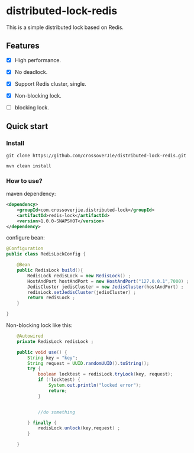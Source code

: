 # distributed-lock-redis

This is a simple distributed lock based on Redis.



## Features

- [x] High performance.
- [x] No deadlock.
- [x] Support Redis cluster, single.
- [x] Non-blocking lock.
- [ ] blocking lock.


## Quick start

### Install

```
git clone https://github.com/crossoverJie/distributed-lock-redis.git

mvn clean install
```

### How to use?

maven dependency:

```xml
<dependency>
    <groupId>com.crossoverjie.distributed-lock</groupId>
    <artifactId>redis-lock</artifactId>
    <version>1.0.0-SNAPSHOT</version>
</dependency>
```

configure bean:

```java
@Configuration
public class RedisLockConfig {

    @Bean
    public RedisLock build(){
        RedisLock redisLock = new RedisLock() ;
        HostAndPort hostAndPort = new HostAndPort("127.0.0.1",7000) ;
        JedisCluster jedisCluster = new JedisCluster(hostAndPort) ;
        redisLock.setJedisCluster(jedisCluster) ;
        return redisLock ;
    }

}

```

Non-blocking lock like this:

```java
    @Autowired
    private RedisLock redisLock ;

    public void use() {
        String key = "key";
        String request = UUID.randomUUID().toString();
        try {
            boolean locktest = redisLock.tryLock(key, request);
            if (!locktest) {
                System.out.println("locked error");
                return;
            }


            //do something

        } finally {
            redisLock.unlock(key,request) ;
        }

    }

```



